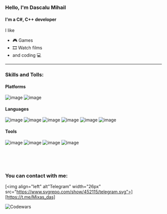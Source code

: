 ### Hello, I'm Dascalu Mihail 

#### I'm a C#, C++ developer

I like
-  🎮 Games
-  🎞️ Watch films
-  and coding 💻

---

### Skills and Tolls:

#### Platforms
![image](https://github.com/M1haS/M1haS/assets/97390968/d7334747-adb4-423c-b697-55cab7ef849a) ![image](https://github.com/M1haS/M1haS/assets/97390968/5050b879-0268-4629-aa54-a04a71656a30)

#### Languages
![image](https://github.com/M1haS/M1haS/assets/97390968/9691d907-8e31-467b-8952-6bf5bffc67a6) ![image](https://github.com/M1haS/M1haS/assets/97390968/f3e14c53-83f8-476a-93db-866edc0e2ed1) ![image](https://github.com/M1haS/M1haS/assets/97390968/d3396651-b333-4e45-bdc0-07eb7270d1bf) ![image](https://github.com/M1haS/M1haS/assets/97390968/d1685be4-5744-4b17-9274-1e47b2c63f3b) ![image](https://github.com/M1haS/M1haS/assets/97390968/8678d501-c6a5-4ad1-83a1-cd0e4d9bc7c8) ![image](https://github.com/M1haS/M1haS/assets/97390968/7a808376-b737-47a8-a929-bf0a94fbe8f9)

#### Tools
![image](https://github.com/M1haS/M1haS/assets/97390968/d14fd243-2ac5-48cc-bf87-f7463846bb18) ![image](https://github.com/M1haS/M1haS/assets/97390968/492a0290-c27f-4eed-8420-d17291f6c5a0) ![image](https://github.com/M1haS/M1haS/assets/97390968/ffe3f7b1-b4b9-4737-8d5d-159cce3568e3) ![image](https://github.com/M1haS/M1haS/assets/97390968/e3824527-7147-4f6b-87dd-93ba8516b579)

<br />
<br />
<br />

### You can contact with me:
[<img align="left" alt"Telegram" width="26px" src="https://www.svgrepo.com/show/452115/telegram.svg">][https://t.me/Mixas_das]

![Codewars](https://www.codewars.com/users/M1haS/badges/large)






